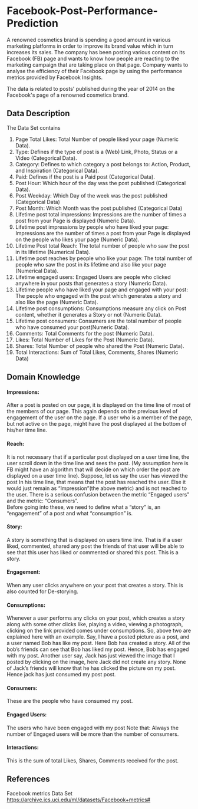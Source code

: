 # Facebook-Post-Performance-Prediction

A renowned cosmetics brand is spending a good amount in various marketing platforms in order to improve its brand value which in turn increases its sales. The company has been posting various content on its Facebook (FB) page and wants to know how people are reacting to the marketing campaign that are taking place on that page. Company wants to analyse the efficiency of their Facebook page by using the performance metrics provided by Facebook Insights. 

The data is related to posts' published during the year of 2014 on the Facebook's page of a renowned cosmetics brand.

## Data Description

The Data Set contains 
1. Page Total Likes: Total Number of people liked your page (Numeric Data). 
2. Type: Defines if the type of post is a (Web) Link, Photo, Status or a Video (Categorical Data).  
3. Category: Defines to which category a post belongs to: Action, Product, and Inspiration (Categorical Data). 
4. Paid: Defines if the post is a Paid post (Categorical Data). 
5. Post Hour: Which hour of the day was the post published (Categorical Data). 
6. Post Weekday: Which Day of the week was the post published (Categorical Data) 
7. Post Month: Which Month was the post published (Categorical Data) 
8. Lifetime post total impressions: Impressions are the number of times a post from your Page is displayed (Numeric Data). 
9. Lifetime post impressions by people who have liked your page:  Impressions are the number of times a post from your Page is displayed on the people who likes your page (Numeric Data). 
10. Lifetime Post total Reach: The total number of people who saw the post in its lifetime (Numerical Data). 
11. Lifetime post reaches by people who like your page: The total number of people who saw the post in its lifetime and also like your page (Numerical Data). 
12. Lifetime engaged users: Engaged Users are people who clicked anywhere in your posts that generates a story (Numeric Data). 
13. Lifetime people who have liked your page and engaged with your post: The people who engaged with the post which generates a story and also like the page (Numeric Data). 
14. Lifetime post consumptions: Consumptions measure any click on Post content, whether it generates a Story or not (Numeric Data).  
15. Lifetime post consumers: Consumers are the total number of people who have consumed your post(Numeric Data). 
16. Comments: Total Comments for the post (Numeric Data). 
17. Likes: Total Number of Likes for the Post (Numeric Data). 
18. Shares: Total Number of people who shared the Post (Numeric Data). 
19. Total Interactions: Sum of Total Likes, Comments, Shares (Numeric Data)

## Domain Knowledge


#### Impressions:
After a post is posted on our page, it is displayed on the time line of most of the members of our page. This again depends on the previous level of engagement of the user on the page. If a user who is a member of the page, but not active on the page, might have the post displayed at the bottom of his/her time line.

#### Reach:
It is not necessary that if a particular post displayed on a user time line, the user scroll down in the time line and sees the post. (My assumption here is FB might have an algorithm that will decide on which order the post are displayed on a user time line). Suppose, let us say the user has viewed the post In his time line, that means that the post has reached the user. Else it would just remain as “Impression”(the above metric) and is not reached to the user. 
There is a serious confusion between the metric “Engaged users” and the metric: “Consumers”.  
Before going into these, we need to define what a “story” is, an “engagement” of a post and what “consumption” is. 

#### Story:
A story is something that is displayed on users time line. That is if a user liked, commented, shared any post the friends of that user will be able to see that this user has liked or commented or shared this post. This is a story. 

#### Engagement:
When any user clicks anywhere on your post that creates a story. This is also counted for De-storying.   

#### Consumptions:
Whenever a user performs any clicks on your post, which creates a story along with some other clicks like, playing a video, viewing a photograph, clicking on the link provided comes under consumptions. 
So, above two are explained here with an example. Say, I have a posted picture as a post, and a user named Bob has like my post. Here Bob has created a story. All of the bob’s friends can see that Bob has liked my post. Hence, Bob has engaged with my post. Another user say, Jack has just viewed the image that I posted by clicking on the image, here Jack did not create any story. None of Jack’s friends will know that he has clicked the picture on my post. Hence jack has just consumed my post post. 

#### Consumers:
These are the people who have consumed my post. 

#### Engaged Users: 
The users who have been engaged with my post 
Note that: Always the number of Engaged users will be more than the number of consumers. 

#### Interactions: 
This is the sum of total Likes, Shares, Comments received for the post. 

## References
Facebook metrics Data Set https://archive.ics.uci.edu/ml/datasets/Facebook+metrics#
